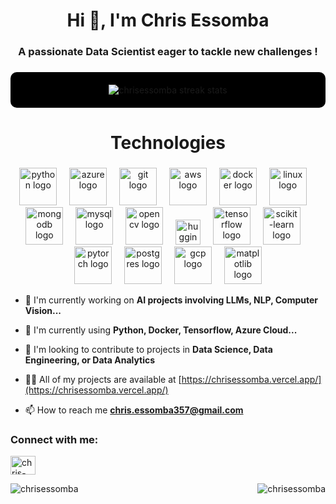 <h1 align="center">Hi 👋, I'm Chris Essomba</h1>
<h3 align="center">A passionate Data Scientist eager to tackle new challenges !</h3>

###
<div align="center" style="background-color:#000000; padding: 20px; border-radius: 10px;">
  <img src="https://github-readme-streak-stats.herokuapp.com/?user=chrisessomba&theme=black-ice&hide_border=true&stroke=0000&background=000000" alt="chrisessomba streak stats" />
  <br />
</div>


<h1 align="center">Technologies</h1>

###

<div align="center">
  <img src="https://skillicons.dev/icons?i=python" height="60" alt="python logo"  />
  <img width="12" />
  <img src="https://skillicons.dev/icons?i=azure" height="60" alt="azure logo"  />
  <img width="12" />
  <img src="https://skillicons.dev/icons?i=git" height="60" alt="git logo"  />
  <img width="12" />
  <img src="https://skillicons.dev/icons?i=aws" height="60" alt="aws logo"  />
  <img width="12" />
  <img src="https://skillicons.dev/icons?i=docker" height="60" alt="docker logo"  />
  <img width="12" />
  <img src="https://skillicons.dev/icons?i=linux" height="60" alt="linux logo"  />
  <img width="12" />
  <img src="https://skillicons.dev/icons?i=mongodb" height="60" alt="mongodb logo"  />
  <img width="12" />
  <img src="https://skillicons.dev/icons?i=mysql" height="60" alt="mysql logo"  />
  <img width="12" />
  <img src="https://skillicons.dev/icons?i=opencv" height="60" alt="opencv logo"  />
  <img width="12" />
  <img src="https://huggingface.co/front/assets/huggingface_logo.svg" height="40" alt="huggingface logo" />
  <img width="12" />
  <img src="https://skillicons.dev/icons?i=tensorflow" height="60" alt="tensorflow logo"  />
  <img width="12" />
  <img src="https://skillicons.dev/icons?i=sklearn" height="60" alt="scikit-learn logo"  />
  <img width="12" />
  <img src="https://skillicons.dev/icons?i=pytorch" height="60" alt="pytorch logo"  />
  <img width="12" />
  <img src="https://skillicons.dev/icons?i=postgres" height="60" alt="postgres logo"  />
  <img width="12" />
  <img src="https://skillicons.dev/icons?i=gcp" height="60" alt="gcp logo"  />
  <img width="12" />
  <img src="https://skillicons.dev/icons?i=matplotlib" height="60" alt="matplotlib logo"  />
</div>

- 🔭 I'm currently working on **AI projects involving LLMs, NLP, Computer Vision...**

- 👯 I'm currently using **Python, Docker, Tensorflow, Azure Cloud...**

- 🤝 I'm looking to contribute to projects in **Data Science, Data Engineering, or Data Analytics**

- 👨‍💻 All of my projects are available at [https://chrisessomba.vercel.app/](https://chrisessomba.vercel.app/)

- 📫 How to reach me **chris.essomba357@gmail.com**

<h3 align="left">Connect with me:</h3>
<p align="left">
<a href="https://linkedin.com/in/chris-essomba-360780242/" target="blank"><img align="center" src="https://raw.githubusercontent.com/rahuldkjain/github-profile-readme-generator/master/src/images/icons/Social/linked-in-alt.svg" alt="chris-essomba-360780242/" height="30" width="40" /></a>
</p>


<p><img align="left" src="https://github-readme-stats.vercel.app/api/top-langs?username=chrisessomba&show_icons=true&locale=en&layout=compact" alt="chrisessomba" /></p>

<p>&nbsp;<img align="right" src="https://github-readme-stats.vercel.app/api?username=chrisessomba&show_icons=true&locale=en" alt="chrisessomba" /></p>
